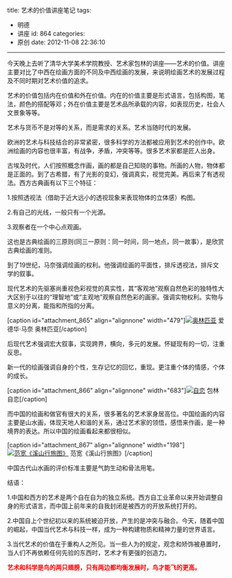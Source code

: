 title: 艺术的价值讲座笔记
tags:
  - 明德
  - 讲座
id: 864
categories:
  - 原创
date: 2012-11-08 22:36:10
---

今天晚上去听了清华大学美术学院教授、艺术家包林的讲座——艺术的价值。讲座主要对比了中西在绘画方面的不同及中西绘画的发展，来说明绘画艺术的发展过程及不同时期对艺术价值的追求。

艺术的价值包括内在价值和外在价值。内在的价值主要是形式语言，包括构图，笔法，颜色的搭配等邓；外在价值主要是艺术品所承载的内容，如表现历史，社会人文景象等等。

艺术与货币不是对等的关系，而是需求的关系。艺术当随时代的发展。

欧洲的艺术与科技结合的非常紧密，很多科学的方法都被应用到艺术的创作中。欧洲绘画的内容也很丰富，有战争，矛盾，冲突等等。很多艺术家都是匠人出身。

古埃及时代，人们按照概念作画，画的都是自己知晓的事物。所画的人物，物体都是正面的。到了古希腊，有了光影的变幻，强调真实，视觉完美。再后来了有透视法。西方古典画有以下三个特征：

1.按照透视法（借助于近大远小的透视现象来表现物体的立体感）构图。

2.有自己的光线，一般只有一个光源。

3.观察者在一个中心点观画。

这也是古典绘画的三原则(同三一原则：同一时间，同一地点，同一故事），是欣赏古典绘画的准则。

到了19世纪，马奈强调绘画的权利。他强调绘画的平面性，排斥透视法，排斥文学的叙事。

现代艺术的先驱塞尚重视色彩视觉的真实性，其“客观地”观察自然色彩的独特性大大区别于以往的“理智地”或“主观地”观察自然色彩的画家。强调实物权利。实物与意义的分离，能指和所指的分离。

[caption id="attachment_865" align="alignnone" width="479"][![奥林匹亚](http://www.zhangmin.name/blog/wp-content/uploads/2012/11/4807592602219546597.jpg "4807592602219546597")](http://www.zhangmin.name/blog/wp-content/uploads/2012/11/4807592602219546597.jpg) 爱德华·马奈 奥林匹亚[/caption]

后现代艺术强调宏大叙事，实现跨界，横向，多元的发展。怀疑现有的一切，注重反思。

新一代的绘画强调自身的个性，生存记忆的回忆，重现。更注重个体的情感，个体的成长。

[caption id="attachment_866" align="alignnone" width="683"][![自恋](http://www.zhangmin.name/blog/wp-content/uploads/2012/11/Selection_613.png "Selection_613")](http://www.zhangmin.name/blog/wp-content/uploads/2012/11/Selection_613.png) 包林 自恋[/caption]

而中国的绘画和做官有很大的关系，很多著名的艺术家身居高位。中国绘画的内容主要是山水画，体现天地人和谐的关系，通过艺术家的领悟，感悟来作画，是一种境界的表达。所以中国的绘画看起来都很相似。

[caption id="attachment_867" align="alignnone" width="198"][![ 范宽《溪山行旅图》](http://www.zhangmin.name/blog/wp-content/uploads/2012/11/01300000325874123256487703834-198x300.jpg "01300000325874123256487703834")](http://www.zhangmin.name/blog/wp-content/uploads/2012/11/01300000325874123256487703834.jpg) 
范宽《溪山行旅图》[/caption]

中国古代山水画的评价标准主要是气韵生动和骨法用笔。

结语：

1.中国和西方的艺术是两个自在自为的独立系统。西方自工业革命以来开始调整自身的形式语言，而中国上前年来的自我封闭是被西方的开放系统打开的。

2.中国自上个世纪初以来的系统被迫开放，产生的是冲突与融合。今天，随着中国的崛起，中国当代艺术与科技一样，成为一种构建物质和精神力量的世界语言。

3.当代艺术的价值在于重构人之所见。当一些人为的规定，观念和矫饰被悬置时，当人们不再依赖任何先验的东西时，艺术才有更强的创造力。

<span style="color: #ff0000;">**艺术和科学是鸟的两只翅膀，只有两边都均衡发展时，鸟才能飞的更高。**</span>